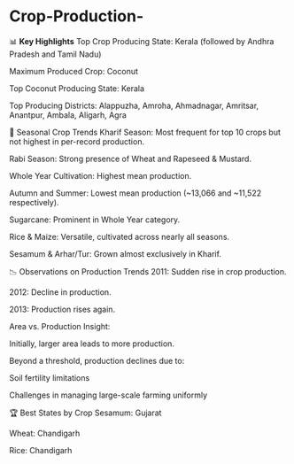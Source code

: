 # Crop-Production-
📊 <b>Key Highlights</b>
Top Crop Producing State: Kerala (followed by Andhra Pradesh and Tamil Nadu)

Maximum Produced Crop: Coconut

Top Coconut Producing State: Kerala

Top Producing Districts: Alappuzha, Amroha, Ahmadnagar, Amritsar, Anantpur, Ambala, Aligarh, Agra

🌾 Seasonal Crop Trends
Kharif Season: Most frequent for top 10 crops but not highest in per-record production.

Rabi Season: Strong presence of Wheat and Rapeseed & Mustard.

Whole Year Cultivation: Highest mean production.

Autumn and Summer: Lowest mean production (~13,066 and ~11,522 respectively).

Sugarcane: Prominent in Whole Year category.

Rice & Maize: Versatile, cultivated across nearly all seasons.

Sesamum & Arhar/Tur: Grown almost exclusively in Kharif.

📉 Observations on Production Trends
2011: Sudden rise in crop production.

2012: Decline in production.

2013: Production rises again.

Area vs. Production Insight:

Initially, larger area leads to more production.

Beyond a threshold, production declines due to:

Soil fertility limitations

Challenges in managing large-scale farming uniformly

🏆 Best States by Crop
Sesamum: Gujarat

Wheat: Chandigarh

Rice: Chandigarh
